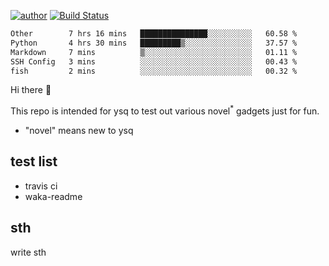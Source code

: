 [![author](https://img.shields.io/badge/author-ysq-green)](https://github.com/Yang-Shiqin)
[![Build Status](https://app.travis-ci.com/Yang-Shiqin/testall.svg?branch=main)](https://app.travis-ci.com/Yang-Shiqin/testall)

<!--START_SECTION:waka-->

```txt
Other        7 hrs 16 mins   ███████████████░░░░░░░░░░   60.58 %
Python       4 hrs 30 mins   █████████▒░░░░░░░░░░░░░░░   37.57 %
Markdown     7 mins          ▒░░░░░░░░░░░░░░░░░░░░░░░░   01.11 %
SSH Config   3 mins          ░░░░░░░░░░░░░░░░░░░░░░░░░   00.43 %
fish         2 mins          ░░░░░░░░░░░░░░░░░░░░░░░░░   00.32 %
```

<!--END_SECTION:waka-->

Hi there 👋

This repo is intended for ysq to test out various novel<sup>*</sup> gadgets just for fun.

- "novel" means new to ysq

## test list
- travis ci
- waka-readme


## sth
write sth

